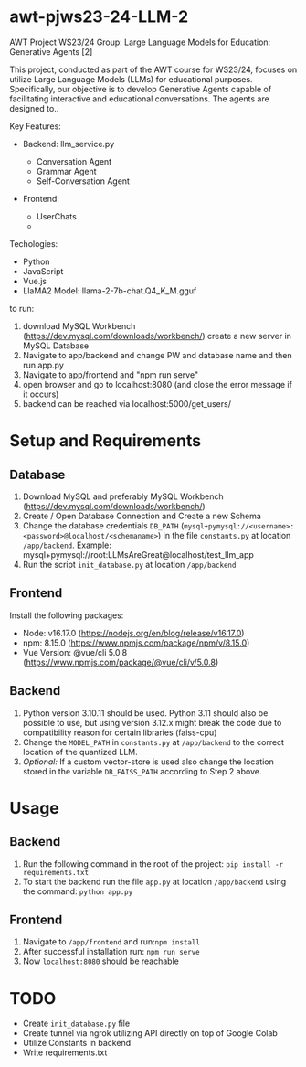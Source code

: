 # awt-pjws23-24-LLM-2
AWT Project WS23/24 Group: Large Language Models for Education: Generative Agents [2]

This project, conducted as part of the AWT course for WS23/24, focuses on utilize Large Language Models (LLMs) for educational purposes. Specifically, our objective is to develop Generative Agents capable of facilitating interactive and educational conversations. The agents are designed to..

Key Features:
- Backend: llm_service.py
  - Conversation Agent
  - Grammar Agent
  - Self-Conversation Agent
 
- Frontend:
  - UserChats
  - 

Techologies:
- Python
- JavaScript
- Vue.js
- LlaMA2 Model: llama-2-7b-chat.Q4_K_M.gguf

to run:
1. download MySQL Workbench (https://dev.mysql.com/downloads/workbench/) create a new server in MySQL Database
2. Navigate to app/backend and change PW and database name and then run app.py
3. Navigate to app/frontend and "npm run serve"
4. open browser and go to localhost:8080 (and close the error message if it occurs)
5. backend can be reached via localhost:5000/get_users/

# Setup and Requirements
## Database
1. Download MySQL and preferably MySQL Workbench (https://dev.mysql.com/downloads/workbench/)
2. Create / Open Database Connection and Create a new Schema
3. Change the database credentials `DB_PATH` (`mysql+pymysql://<username>:<password>@localhost/<schemaname>`) in the file `constants.py` at location `/app/backend`. Example: mysql+pymysql://root:LLMsAreGreat@localhost/test_llm_app
4. Run the script `init_database.py` at location `/app/backend`

## Frontend
Install the following packages:
- Node: v16.17.0 (https://nodejs.org/en/blog/release/v16.17.0)
- npm: 8.15.0 (https://www.npmjs.com/package/npm/v/8.15.0)
- Vue Version: @vue/cli 5.0.8 (https://www.npmjs.com/package/@vue/cli/v/5.0.8)

## Backend
1. Python version 3.10.11 should be used. Python 3.11 should also be possible to use, but using version 3.12.x might break the code due to compatibility reason for certain libraries (faiss-cpu)
2. Change the `MODEL_PATH` in `constants.py` at `/app/backend` to the correct location of the quantized LLM.
3. <i>Optional:</i> If a custom vector-store is used also change the location stored in the variable `DB_FAISS_PATH` according to Step 2 above.


# Usage
## Backend
1. Run the following command in the root of the project: `pip install -r requirements.txt` 
2. To start the backend run the file `app.py` at location `/app/backend` using the command: `python app.py` 

## Frontend
1. Navigate to `/app/frontend` and run:`npm install`
2. After successful installation run: `npm run serve`
3. Now `localhost:8080` should be reachable


# TODO
- Create `init_database.py` file
- Create tunnel via ngrok utilizing API directly on top of Google Colab 
- Utilize Constants in backend
- Write requirements.txt